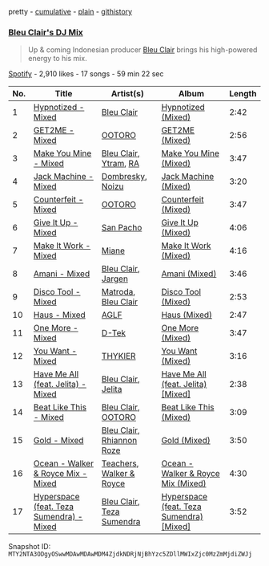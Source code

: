 pretty - [cumulative](/playlists/cumulative/37i9dQZF1DX92zI3Y5s9Wf.md) - [plain](/playlists/plain/37i9dQZF1DX92zI3Y5s9Wf) - [githistory](https://github.githistory.xyz/mackorone/spotify-playlist-archive/blob/main/playlists/plain/37i9dQZF1DX92zI3Y5s9Wf)

### [Bleu Clair's DJ Mix](https://open.spotify.com/playlist/37i9dQZF1DX92zI3Y5s9Wf)

> Up & coming Indonesian producer <a href="spotify:artist:7kA4sEagpoNK91I7wr9tYr">Bleu Clair</a> brings his high\-powered energy to his mix.

[Spotify](https://open.spotify.com/user/spotify) - 2,910 likes - 17 songs - 59 min 22 sec

| No. | Title | Artist(s) | Album | Length |
|---|---|---|---|---|
| 1 | [Hypnotized \- Mixed](https://open.spotify.com/track/17FhxnRQl2F94EkmMNVbts) | [Bleu Clair](https://open.spotify.com/artist/7kA4sEagpoNK91I7wr9tYr) | [Hypnotized \(Mixed\)](https://open.spotify.com/album/3surLOYcGKGl4JWbWbKhfC) | 2:42 |
| 2 | [GET2ME \- Mixed](https://open.spotify.com/track/1c24dWLgMPfoEVwE6BIef0) | [OOTORO](https://open.spotify.com/artist/3kWLEfykUXgiuhbR2NwnLI) | [GET2ME \(Mixed\)](https://open.spotify.com/album/2KOF0VQj5j4K3jxXIbgziA) | 2:56 |
| 3 | [Make You Mine \- Mixed](https://open.spotify.com/track/7wMUsFNUYt5h2zbfFdUJoQ) | [Bleu Clair](https://open.spotify.com/artist/7kA4sEagpoNK91I7wr9tYr), [Ytram](https://open.spotify.com/artist/5qTx6amAEpOiXxb6KQjquZ), [RA](https://open.spotify.com/artist/5KB4q7bGeG3ekRWMLX11Rs) | [Make You Mine \(Mixed\)](https://open.spotify.com/album/32BWCGKohMV0P10JpnxlQW) | 3:47 |
| 4 | [Jack Machine \- Mixed](https://open.spotify.com/track/4xD5z9PngSIJjbI3zJEbC0) | [Dombresky](https://open.spotify.com/artist/2GVtgxcx7jg5xVCZsIHSGN), [Noizu](https://open.spotify.com/artist/3VRyybsQu0MDG0F2LBxnv7) | [Jack Machine \(Mixed\)](https://open.spotify.com/album/30XX0H1fJjIr9KvTQ9T3yN) | 3:20 |
| 5 | [Counterfeit \- Mixed](https://open.spotify.com/track/1iRNiy6tookS7XKi0lsrZq) | [OOTORO](https://open.spotify.com/artist/3kWLEfykUXgiuhbR2NwnLI) | [Counterfeit \(Mixed\)](https://open.spotify.com/album/7pkjFQV26fX2cXhsiUKGje) | 3:47 |
| 6 | [Give It Up \- Mixed](https://open.spotify.com/track/17ZOoVhd3hbgucGAQh4Mi8) | [San Pacho](https://open.spotify.com/artist/5jBerZvTAajwYvdxt3UhgU) | [Give It Up \(Mixed\)](https://open.spotify.com/album/1G5JOQZFIbpRYRjIRI810c) | 4:06 |
| 7 | [Make It Work \- Mixed](https://open.spotify.com/track/0pxWo6oa3rTkHv4Ddj0wnS) | [Miane](https://open.spotify.com/artist/6bprXdW2g8kg49tNslPQ6X) | [Make It Work \(Mixed\)](https://open.spotify.com/album/0t5CgdDVJJrkhmlaLDGOax) | 4:16 |
| 8 | [Amani \- Mixed](https://open.spotify.com/track/0O8ug6Qn3SUcaiE6KuHaP5) | [Bleu Clair](https://open.spotify.com/artist/7kA4sEagpoNK91I7wr9tYr), [Jargen](https://open.spotify.com/artist/7eNmYIb1F1EUjKBc4UIJBl) | [Amani \(Mixed\)](https://open.spotify.com/album/0l9Q8i7hqQMfDzHDXDkoSp) | 3:46 |
| 9 | [Disco Tool \- Mixed](https://open.spotify.com/track/16DhQSb9o1I4MmG404JgOe) | [Matroda](https://open.spotify.com/artist/45lcbTsX07JWzmTIjcdyBz), [Bleu Clair](https://open.spotify.com/artist/7kA4sEagpoNK91I7wr9tYr) | [Disco Tool \(Mixed\)](https://open.spotify.com/album/4LGhRu4xfqWpWLqdXLLxSh) | 2:53 |
| 10 | [Haus \- Mixed](https://open.spotify.com/track/6Te0wpoDi7GoqhrxYV8N8x) | [AGLF](https://open.spotify.com/artist/6xGwO3Ev8tb2hk8J5N9OdG) | [Haus \(Mixed\)](https://open.spotify.com/album/3Aj2uL7YIuYe3lufNJLNf3) | 2:47 |
| 11 | [One More \- Mixed](https://open.spotify.com/track/2ilZpxc0FUFE3ie0s58W64) | [D\-Tek](https://open.spotify.com/artist/0Ss5Mgh4yOBheewjYwTJ7p) | [One More \(Mixed\)](https://open.spotify.com/album/5HGncMD3ArHn7iBZuCfj7q) | 3:47 |
| 12 | [You Want \- Mixed](https://open.spotify.com/track/28ahSpMzp9BSOYFAOmEZm4) | [THYKIER](https://open.spotify.com/artist/4EePQNY0QBU3IPSSvqZOpI) | [You Want \(Mixed\)](https://open.spotify.com/album/6g6ttEYVqTr0L7lWqBfVgw) | 3:16 |
| 13 | [Have Me All \(feat\. Jelita\) \- Mixed](https://open.spotify.com/track/59sqCjbqNacXS8EZILgtuD) | [Bleu Clair](https://open.spotify.com/artist/7kA4sEagpoNK91I7wr9tYr), [Jelita](https://open.spotify.com/artist/596BA0qMEP52RCEOiqIrnr) | [Have Me All \(feat\. Jelita\) \[Mixed\]](https://open.spotify.com/album/2Ro4h8rwVVNzFAdLXfKhaz) | 2:38 |
| 14 | [Beat Like This \- Mixed](https://open.spotify.com/track/4QfdVFOWLKZCxpvDdO4L46) | [Bleu Clair](https://open.spotify.com/artist/7kA4sEagpoNK91I7wr9tYr), [OOTORO](https://open.spotify.com/artist/3kWLEfykUXgiuhbR2NwnLI) | [Beat Like This \(Mixed\)](https://open.spotify.com/album/3pTmP7BaGyhwGzjq3WjPQ1) | 3:09 |
| 15 | [Gold \- Mixed](https://open.spotify.com/track/0J6R9VDXUuh6ILV4GfpCIk) | [Bleu Clair](https://open.spotify.com/artist/7kA4sEagpoNK91I7wr9tYr), [Rhiannon Roze](https://open.spotify.com/artist/3epScA5vlvqzr2AfI7JJ2f) | [Gold \(Mixed\)](https://open.spotify.com/album/0RfzwpK5C39h0C70GElnml) | 3:50 |
| 16 | [Ocean \- Walker & Royce Mix \- Mixed](https://open.spotify.com/track/76dWV8LuOUowkq7maSoF3j) | [Teachers](https://open.spotify.com/artist/0D0wa2W41SfFzUKoWec8sE), [Walker & Royce](https://open.spotify.com/artist/1lAwVq9MxNJkB0dEY6xNoV) | [Ocean \- Walker & Royce Mix \(Mixed\)](https://open.spotify.com/album/6Vl8XyTW8iMKKJ7EhMq8Qe) | 4:30 |
| 17 | [Hyperspace \(feat\. Teza Sumendra\) \- Mixed](https://open.spotify.com/track/2v1FEhMiFDZzZN08tfZe4v) | [Bleu Clair](https://open.spotify.com/artist/7kA4sEagpoNK91I7wr9tYr), [Teza Sumendra](https://open.spotify.com/artist/2fS9sWFJcWN8wVhYbCfdC7) | [Hyperspace \(feat\. Teza Sumendra\) \[Mixed\]](https://open.spotify.com/album/7MtmtT5r0gwLIbayb9ouT0) | 3:52 |

Snapshot ID: `MTY2NTA3ODgyOSwwMDAwMDAwMDM4ZjdkNDRjNjBhYzc5ZDllMWIxZjc0MzZmMjdiZWJj`
